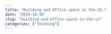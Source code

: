 ```yaml
---
title: "Building and Office space in the US."
date: "2019-10-10"
slug: "building-and-office-space-in-the-us"
categories: ["thinking"]
---
```

